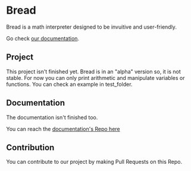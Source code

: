 # Bread

Bread is a math interpreter designed to be invuitive and user-friendly.

Go check [our documentation](https://articoff.github.io/bread/intro).

## Project

This project isn't finished yet.
Bread is in an "alpha" version so, it is not stable.
For now you can only print arithmetic and manipulate variables or functions. You can check an example in test_folder.

## Documentation

The documentation isn't finished too.

You can reach the [documentation's Repo here](https://github.com/ArticOff/articoff.github.io/tree/site/md) 

## Contribution

You can contribute to our project by making Pull Requests on this Repo.
